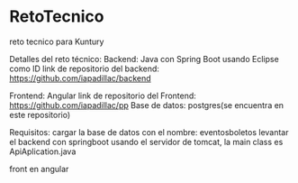 # RetoTecnico
reto tecnico para Kuntury

Detalles del reto técnico:
Backend: Java con Spring Boot usando Eclipse como ID
link de repositorio del backend: https://github.com/iapadillac/backend

Frontend: Angular
link de repositorio del Frontend: https://github.com/iapadillac/pp
Base de datos: postgres(se encuentra en este repositorio)

Requisitos:
cargar la base de datos con el nombre: eventosboletos
levantar el backend con springboot usando el servidor de tomcat, la main class es ApiAplication.java

front en angular

